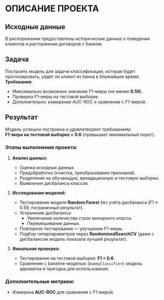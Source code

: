 # ОПИСАНИЕ ПРОЕКТА

## Исходные данные
В распоряжении предоставлены исторические данные о поведении клиентов и расторжении договоров с банком.

## Задача
Построить модель для задачи классификации, которая будет прогнозировать, уйдёт ли клиент из банка в ближайшее время.  
**Требования:**
- Максимально возможное значение F1-меры (не менее **0.59**).
- Проверка F1-меры на тестовой выборке.
- Дополнительно: измерение AUC-ROC и сравнение с F1-мерой.

## Результат
Модель успешно построена и удовлетворяет требованиям:  
**F1-мера на тестовой выборке = 0.6** (превышает минимальный порог).  

### Этапы выполнения проекта:
1. **Анализ данных:**
   - Оценка исходных данных.
   - Предобработка (очистка, преобразование признаков).
   - Разделение на обучающую, валидационную и тестовую выборки.
   - Выявление дисбаланса классов.

2. **Исследование моделей:**
   - Тестирование модели **Random Forest** без учёта дисбаланса (F1 ≈ 0.59, пограничный результат).
   - Устранение дисбаланса:
     - Увеличение количества строк минорного класса.
     - Перемешивание данных.
   - Повторное тестирование — улучшение F1-меры.
   - Подбор гиперпараметров через **RandomizedSearchCV** (даже с дисбалансом модель показала лучший результат).

3. **Финальная проверка:**
   - Тестирование на тестовой выборке: **F1 = 0.6**.
   - Сравнение с baseline-моделью (`DummyClassifier`): модель адекватна и пригодна для использования.

### Дополнительные метрики:
- Измерена **AUC-ROC** для сравнения с F1-мерой.  
